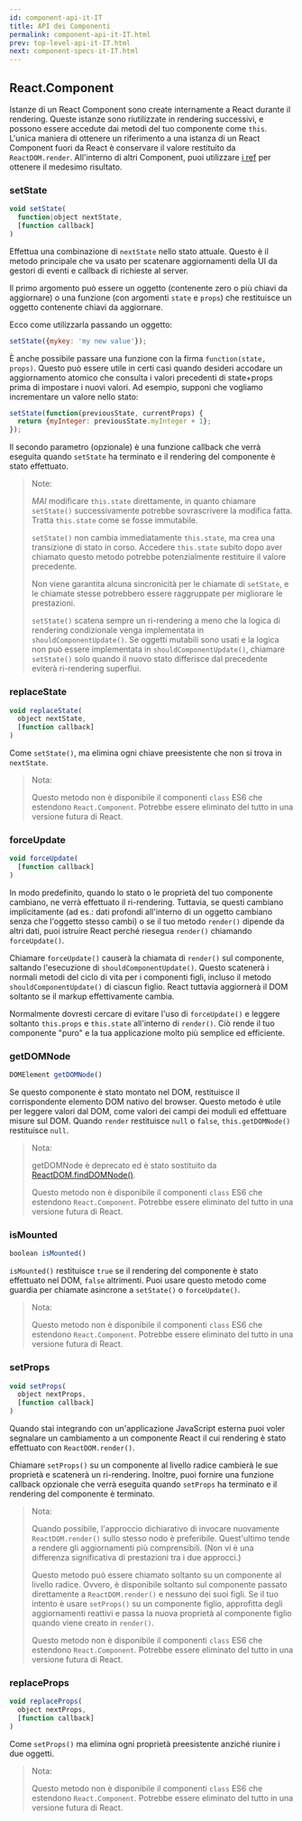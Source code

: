 ```yaml
---
id: component-api-it-IT
title: API dei Componenti
permalink: component-api-it-IT.html
prev: top-level-api-it-IT.html
next: component-specs-it-IT.html
---
```


## React.Component

Istanze di un React Component sono create internamente a React durante il rendering. Queste istanze sono riutilizzate in rendering successivi, e possono essere accedute dai metodi del tuo componente come `this`. L'unica maniera di ottenere un riferimento a una istanza di un React Component fuori da React è conservare il valore restituito da `ReactDOM.render`. All'interno di altri Component, puoi utilizzare [i ref](/react/docs/more-about-refs.html) per ottenere il medesimo risultato.


### setState

```javascript
void setState(
  function|object nextState,
  [function callback]
)
```
Effettua una combinazione di `nextState` nello stato attuale. Questo è il metodo principale che va usato per scatenare aggiornamenti della UI da gestori di eventi e callback di richieste al server.

Il primo argomento può essere un oggetto (contenente zero o più chiavi da aggiornare) o una funzione (con argomenti `state` e `props`) che restituisce un oggetto contenente chiavi da aggiornare.

Ecco come utilizzarla passando un oggetto:

```javascript
setState({mykey: 'my new value'});
```

È anche possibile passare una funzione con la firma `function(state, props)`. Questo può essere utile in certi casi quando desideri accodare un aggiornamento atomico che consulta i valori precedenti di state+props prima di impostare i nuovi valori. Ad esempio, supponi che vogliamo incrementare un valore nello stato:

```javascript
setState(function(previousState, currentProps) {
  return {myInteger: previousState.myInteger + 1};
});
```

Il secondo parametro (opzionale) è una funzione callback che verrà eseguita quando `setState` ha terminato e il rendering del componente è stato effettuato.

> Note:
>
> *MAI* modificare `this.state` direttamente, in quanto chiamare `setState()` successivamente potrebbe sovrascrivere la modifica fatta. Tratta `this.state` come se fosse immutabile.
>
> `setState()` non cambia immediatamente `this.state`, ma crea una transizione di stato in corso. Accedere `this.state` subito dopo aver chiamato questo metodo potrebbe potenzialmente restituire il valore precedente.
>
> Non viene garantita alcuna sincronicità per le chiamate di `setState`, e le chiamate stesse potrebbero essere raggruppate per migliorare le prestazioni.
>
> `setState()` scatena sempre un ri-rendering a meno che la logica di rendering condizionale venga implementata in `shouldComponentUpdate()`. Se oggetti mutabili sono usati e la logica non può essere implementata in `shouldComponentUpdate()`, chiamare `setState()` solo quando il nuovo stato differisce dal precedente eviterà ri-rendering superflui.


### replaceState

```javascript
void replaceState(
  object nextState,
  [function callback]
)
```

Come `setState()`, ma elimina ogni chiave preesistente che non si trova in `nextState`.

> Nota:
>
> Questo metodo non è disponibile il componenti `class` ES6 che estendono `React.Component`. Potrebbe essere eliminato del tutto in una versione futura di React.


### forceUpdate

```javascript
void forceUpdate(
  [function callback]
)
```

In modo predefinito, quando lo stato o le proprietà del tuo componente cambiano, ne verrà effettuato il ri-rendering. Tuttavia, se questi cambiano implicitamente (ad es.: dati profondi all'interno di un oggetto cambiano senza che l'oggetto stesso cambi) o se il tuo metodo `render()` dipende da altri dati, puoi istruire React perché riesegua `render()` chiamando `forceUpdate()`.

Chiamare `forceUpdate()` causerà la chiamata di `render()` sul componente, saltando l'esecuzione di `shouldComponentUpdate()`. Questo scatenerà i normali metodi del ciclo di vita per i componenti figli, incluso il metodo `shouldComponentUpdate()` di ciascun figlio. React tuttavia aggiornerà il DOM soltanto se il markup effettivamente cambia.

Normalmente dovresti cercare di evitare l'uso di `forceUpdate()` e leggere soltanto `this.props` e `this.state` all'interno di `render()`. Ciò rende il tuo componente "puro" e la tua applicazione molto più semplice ed efficiente.


### getDOMNode

```javascript
DOMElement getDOMNode()
```

Se questo componente è stato montato nel DOM, restituisce il corrispondente elemento DOM nativo del browser. Questo metodo è utile per leggere valori dal DOM, come valori dei campi dei moduli ed effettuare misure sul DOM. Quando `render` restituisce `null` o `false`, `this.getDOMNode()` restituisce `null`.

> Nota:
>
> getDOMNode è deprecato ed è stato sostituito da [ReactDOM.findDOMNode()](/react/docs/top-level-api.html#reactdom.finddomnode).
>
> Questo metodo non è disponibile il componenti `class` ES6 che estendono `React.Component`. Potrebbe essere eliminato del tutto in una versione futura di React.


### isMounted

```javascript
boolean isMounted()
```

`isMounted()` restituisce `true` se il rendering del componente è stato effettuato nel DOM, `false` altrimenti. Puoi usare questo metodo come guardia per chiamate asincrone a `setState()` o `forceUpdate()`.

> Nota:
>
> Questo metodo non è disponibile il componenti `class` ES6 che estendono `React.Component`. Potrebbe essere eliminato del tutto in una versione futura di React.


### setProps

```javascript
void setProps(
  object nextProps,
  [function callback]
)
```

Quando stai integrando con un'applicazione JavaScript esterna puoi voler segnalare un cambiamento a un componente React il cui rendering è stato effettuato con `ReactDOM.render()`.

Chiamare `setProps()` su un componente al livello radice cambierà le sue proprietà e scatenerà un ri-rendering. Inoltre, puoi fornire una funzione callback opzionale che verrà eseguita quando `setProps` ha terminato e il rendering del componente è terminato.

> Nota:
>
> Quando possibile, l'approccio dichiarativo di invocare nuovamente `ReactDOM.render()` sullo stesso nodo è preferibile. Quest'ultimo tende a rendere gli aggiornamenti più comprensibili. (Non vi è una differenza significativa di prestazioni tra i due approcci.)
>
> Questo metodo può essere chiamato soltanto su un componente al livello radice. Ovvero, è disponibile soltanto sul componente passato direttamente a `ReactDOM.render()` e nessuno dei suoi figli. Se il tuo intento è usare `setProps()` su un componente figlio, approfitta degli aggiornamenti reattivi e passa la nuova proprietà al componente figlio quando viene creato in `render()`.
>
> Questo metodo non è disponibile il componenti `class` ES6 che estendono `React.Component`. Potrebbe essere eliminato del tutto in una versione futura di React.

### replaceProps

```javascript
void replaceProps(
  object nextProps,
  [function callback]
)
```

Come `setProps()` ma elimina ogni proprietà preesistente anziché riunire i due oggetti.

> Nota:
>
> Questo metodo non è disponibile il componenti `class` ES6 che estendono `React.Component`. Potrebbe essere eliminato del tutto in una versione futura di React.
